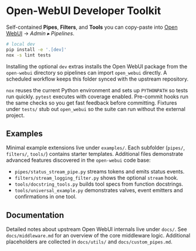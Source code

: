 # Open-WebUI Developer Toolkit

Self-contained **Pipes**, **Filters**, and **Tools** you can copy-paste into [Open WebUI](https://github.com/open-webui/open-webui) → *Admin ▸ Pipelines*.

```bash
# local dev
pip install -e '.[dev]'
nox -s lint tests
```

Installing the optional `dev` extras installs the Open WebUI package from the
`open-webui` directory so pipelines can import `open_webui` directly. A
scheduled workflow keeps this folder synced with the upstream repository.

`nox` reuses the current Python environment and sets up `PYTHONPATH` so tests run
quickly. `pytest` executes with coverage enabled. Pre-commit hooks run the same
checks so you get fast feedback before committing. Fixtures under `tests/` stub
out `open_webui` so the suite can run without the external project.

## Examples

Minimal example extensions live under `examples/`.
Each subfolder (`pipes/`, `filters/`, `tools/`) contains starter templates.
Additional files demonstrate advanced features discovered in the
`open-webui` code base:

- `pipes/status_stream_pipe.py` streams tokens and emits status events.
- `filters/stream_logging_filter.py` shows the optional `stream` hook.
- `tools/docstring_tools.py` builds tool specs from function docstrings.
- `tools/universal_example.py` demonstrates valves, event emitters and
  confirmations in one tool.

## Documentation

Detailed notes about upstream Open WebUI internals live under `docs/`.
See `docs/middleware.md` for an overview of the core middleware logic.
Additional placeholders are collected in `docs/utils/` and `docs/custom_pipes.md`.
